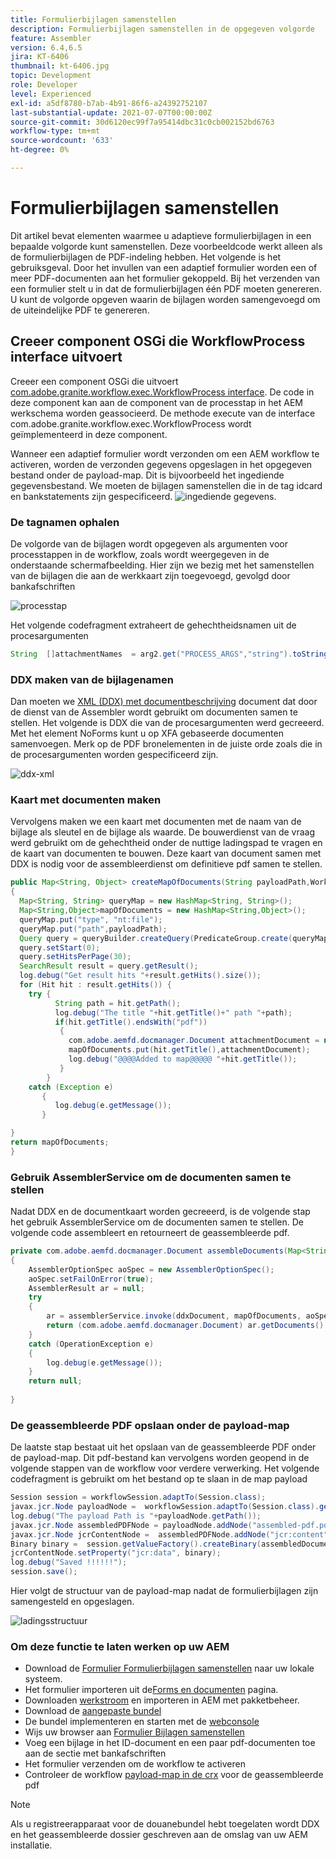 ```yaml
---
title: Formulierbijlagen samenstellen
description: Formulierbijlagen samenstellen in de opgegeven volgorde
feature: Assembler
version: 6.4,6.5
jira: KT-6406
thumbnail: kt-6406.jpg
topic: Development
role: Developer
level: Experienced
exl-id: a5df8780-b7ab-4b91-86f6-a24392752107
last-substantial-update: 2021-07-07T00:00:00Z
source-git-commit: 30d6120ec99f7a95414dbc31c0cb002152bd6763
workflow-type: tm+mt
source-wordcount: '633'
ht-degree: 0%

---
```


# Formulierbijlagen samenstellen

Dit artikel bevat elementen waarmee u adaptieve formulierbijlagen in een bepaalde volgorde kunt samenstellen. Deze voorbeeldcode werkt alleen als de formulierbijlagen de PDF-indeling hebben. Het volgende is het gebruiksgeval.
Door het invullen van een adaptief formulier worden een of meer PDF-documenten aan het formulier gekoppeld.
Bij het verzenden van een formulier stelt u in dat de formulierbijlagen één PDF moeten genereren. U kunt de volgorde opgeven waarin de bijlagen worden samengevoegd om de uiteindelijke PDF te genereren.

## Creeer component OSGi die WorkflowProcess interface uitvoert

Creeer een component OSGi die uitvoert [com.adobe.granite.workflow.exec.WorkflowProcess interface](https://helpx.adobe.com/experience-manager/6-5/sites/developing/using/reference-materials/javadoc/com/adobe/granite/workflow/exec/WorkflowProcess.html). De code in deze component kan aan de component van de processtap in het AEM werkschema worden geassocieerd. De methode execute van de interface com.adobe.granite.workflow.exec.WorkflowProcess wordt geïmplementeerd in deze component.

Wanneer een adaptief formulier wordt verzonden om een AEM workflow te activeren, worden de verzonden gegevens opgeslagen in het opgegeven bestand onder de payload-map. Dit is bijvoorbeeld het ingediende gegevensbestand. We moeten de bijlagen samenstellen die in de tag idcard en bankstatements zijn gespecificeerd.
![ingediende gegevens](assets/submitted-data.JPG).

### De tagnamen ophalen

De volgorde van de bijlagen wordt opgegeven als argumenten voor processtappen in de workflow, zoals wordt weergegeven in de onderstaande schermafbeelding. Hier zijn we bezig met het samenstellen van de bijlagen die aan de werkkaart zijn toegevoegd, gevolgd door bankafschriften

![processtap](assets/process-step.JPG)

Het volgende codefragment extraheert de gehechtheidsnamen uit de procesargumenten

```java
String  []attachmentNames  = arg2.get("PROCESS_ARGS","string").toString().split(",");
```

### DDX maken van de bijlagenamen

Dan moeten we [XML (DDX) met documentbeschrijving](https://helpx.adobe.com/pdf/aem-forms/6-2/ddxRef.pdf) document dat door de dienst van de Assembler wordt gebruikt om documenten samen te stellen. Het volgende is DDX die van de procesargumenten werd gecreeerd. Met het element NoForms kunt u op XFA gebaseerde documenten samenvoegen. Merk op de PDF bronelementen in de juiste orde zoals die in de procesargumenten worden gespecificeerd zijn.

![ddx-xml](assets/ddx.PNG)

### Kaart met documenten maken

Vervolgens maken we een kaart met documenten met de naam van de bijlage als sleutel en de bijlage als waarde. De bouwerdienst van de vraag werd gebruikt om de gehechtheid onder de nuttige ladingspad te vragen en de kaart van documenten te bouwen. Deze kaart van document samen met DDX is nodig voor de assembleerdienst om definitieve pdf samen te stellen.

```java
public Map<String, Object> createMapOfDocuments(String payloadPath,WorkflowSession workflowSession )
{
  Map<String, String> queryMap = new HashMap<String, String>();
  Map<String,Object>mapOfDocuments = new HashMap<String,Object>();
  queryMap.put("type", "nt:file");
  queryMap.put("path",payloadPath);
  Query query = queryBuilder.createQuery(PredicateGroup.create(queryMap),workflowSession.adaptTo(Session.class));
  query.setStart(0);
  query.setHitsPerPage(30);
  SearchResult result = query.getResult();
  log.debug("Get result hits "+result.getHits().size());
  for (Hit hit : result.getHits()) {
    try {
          String path = hit.getPath();
          log.debug("The title "+hit.getTitle()+" path "+path);
          if(hit.getTitle().endsWith("pdf"))
           {
             com.adobe.aemfd.docmanager.Document attachmentDocument = new com.adobe.aemfd.docmanager.Document(path);
             mapOfDocuments.put(hit.getTitle(),attachmentDocument);
             log.debug("@@@@Added to map@@@@@ "+hit.getTitle());
           }
        }
    catch (Exception e)
       {
          log.debug(e.getMessage());
       }

}
return mapOfDocuments;
}
```

### Gebruik AssemblerService om de documenten samen te stellen

Nadat DDX en de documentkaart worden gecreeerd, is de volgende stap het gebruik AssemblerService om de documenten samen te stellen.
De volgende code assembleert en retourneert de geassembleerde pdf.

```java
private com.adobe.aemfd.docmanager.Document assembleDocuments(Map<String, Object> mapOfDocuments, com.adobe.aemfd.docmanager.Document ddxDocument)
{
    AssemblerOptionSpec aoSpec = new AssemblerOptionSpec();
    aoSpec.setFailOnError(true);
    AssemblerResult ar = null;
    try
    {
        ar = assemblerService.invoke(ddxDocument, mapOfDocuments, aoSpec);
        return (com.adobe.aemfd.docmanager.Document) ar.getDocuments().get("GeneratedDocument.pdf");
    }
    catch (OperationException e)
    {
        log.debug(e.getMessage());
    }
    return null;
    
}
```

### De geassembleerde PDF opslaan onder de payload-map

De laatste stap bestaat uit het opslaan van de geassembleerde PDF onder de payload-map. Dit pdf-bestand kan vervolgens worden geopend in de volgende stappen van de workflow voor verdere verwerking.
Het volgende codefragment is gebruikt om het bestand op te slaan in de map payload

```java
Session session = workflowSession.adaptTo(Session.class);
javax.jcr.Node payloadNode =  workflowSession.adaptTo(Session.class).getNode(workItem.getWorkflowData().getPayload().toString());
log.debug("The payload Path is "+payloadNode.getPath());
javax.jcr.Node assembledPDFNode = payloadNode.addNode("assembled-pdf.pdf", "nt:file"); 
javax.jcr.Node jcrContentNode =  assembledPDFNode.addNode("jcr:content", "nt:resource");
Binary binary =  session.getValueFactory().createBinary(assembledDocument.getInputStream());
jcrContentNode.setProperty("jcr:data", binary);
log.debug("Saved !!!!!!"); 
session.save();
```

Hier volgt de structuur van de payload-map nadat de formulierbijlagen zijn samengesteld en opgeslagen.

![ladingsstructuur](assets/payload-structure.JPG)

### Om deze functie te laten werken op uw AEM

* Download de [Formulier Formulierbijlagen samenstellen](assets/assemble-form-attachments-af.zip) naar uw lokale systeem.
* Het formulier importeren uit de[Forms en documenten](http://localhost:4502/aem/forms.html/content/dam/formsanddocuments) pagina.
* Downloaden [werkstroom](assets/assemble-form-attachments.zip) en importeren in AEM met pakketbeheer.
* Download de [aangepaste bundel](assets/assembletaskattachments.assembletaskattachments.core-1.0-SNAPSHOT.jar)
* De bundel implementeren en starten met de [webconsole](http://localhost:4502/system/console/bundles)
* Wijs uw browser aan [Formulier Bijlagen samenstellen](http://localhost:4502/content/dam/formsanddocuments/assembleattachments/jcr:content?wcmmode=disabled)
* Voeg een bijlage in het ID-document en een paar pdf-documenten toe aan de sectie met bankafschriften
* Het formulier verzenden om de workflow te activeren
* Controleer de workflow [payload-map in de crx](http://localhost:4502/crx/de/index.jsp#/var/fd/dashboard/payload) voor de geassembleerde pdf

>[!NOTE]
> Als u registreerapparaat voor de douanebundel hebt toegelaten wordt DDX en het geassembleerde dossier geschreven aan de omslag van uw AEM installatie.
